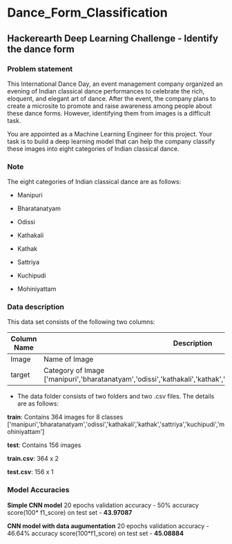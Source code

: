 # Dance_Form_Classification

## Hackerearth Deep Learning Challenge - Identify the dance form



### Problem statement
This International Dance Day, an event management company organized an evening of Indian classical dance performances to celebrate the rich, eloquent, and elegant art of dance. After the event, the company plans to create a microsite to promote and raise awareness among people about these dance forms. However, identifying them from images is a difficult task.

You are appointed as a Machine Learning Engineer for this project. Your task is to build a deep learning model that can help the company classify these images into eight categories of Indian classical dance.

### Note

The eight categories of Indian classical dance are as follows:

- Manipuri

- Bharatanatyam

- Odissi

- Kathakali

- Kathak

- Sattriya

- Kuchipudi

- Mohiniyattam



### Data description
This data set consists of the following two columns:

| Column Name | Description |
| ----------- | ----------- |
| Image | Name of Image |
| target | Category of Image ['manipuri','bharatanatyam','odissi','kathakali','kathak','sattriya','kuchipudi','mohiniyattam'] |

- The data folder consists of two folders and two .csv files. The details are as follows:

**train**: Contains 364 images for 8 classes ['manipuri','bharatanatyam','odissi','kathakali','kathak','sattriya','kuchipudi','mohiniyattam']

**test**: Contains 156 images

**train.csv**: 364 x 2

**test.csv**: 156 x 1


### Model Accuracies

**Simple CNN model** 20 epochs validation accuracy - 50% accuracy score(100* f1_score) on test set - **43.97087**

**CNN model with data augumentation** 20 epochs validation accuracy - 46.64% accuracy score(100*f1_score) on test set - **45.08884**
